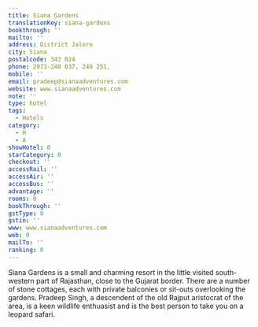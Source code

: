 ```yaml
---
title: Siana Gardens
translationKey: siana-gardens
bookthrough: ''
mailto: ''
address: District Jalore
city: Siana
postalcode: 343 024
phone: 2973-240 037, 240 251,
mobile: ''
email: pradeep@sianaadventures.com
website: www.sianaadventures.com
note: ''
type: hotel
tags:
  - Hotels
category:
  - H
  - A
showHotel: 0
starCategory: 0
checkout: ''
accessRail: ''
accessAir: ''
accessBus: ''
advantage: ''
rooms: 0
bookThrough: ''
gstType: 0
gstin: ''
www: www.sianaadventures.com
web: 0
mailTo: ''
ranking: 0
---
```













Siana Gardens is a small and charming resort in the little visited south-western part of Rajasthan, close to the Gujarat border. There are a number of stone cottages, each with private balconies or sit-outs overlooking the gardens.     Pradeep Singh, a descendent of the old Rajput aristocrat of the area, is a keen wildlife enthuasist and is the best person to take you on a leopard safari.